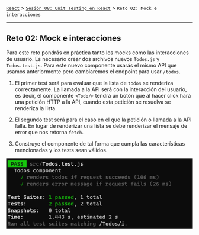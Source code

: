 [`React`](../../README.md) > [`Sesión 08: Unit Testing en React`](../Readme.md) > `Reto 02: Mock e interacciones`

---

## Reto 02: Mock e interacciones

Para este reto pondrás en práctica tanto los mocks como las interacciones de usuario. Es necesario crear dos archivos nuevos `Todos.js` y `Todos.test.js`. Para este nuevo componente usarás el mismo API que usamos anteriormente pero cambiaremos el endpoint para usar `/todos`.

1. El primer test será para evaluar que la lista de `todos` se renderiza correctamente. La llamada a la API será con la interacción del usuario, es decir, el componente `<Todo/>` tendrá un botón que al hacer click hará una petición HTTP a la API, cuando esta petición se resuelva se renderiza la lista.

2. El segundo test será para el caso en el que la petición o llamada a la API falla. En lugar de renderizar una lista se debe renderizar el mensaje de error que nos retorna `fetch`.

3. Construye el componente de tal forma que cumpla las características mencionadas y los tests sean válidos.

![Test 11](./assets/test-11.png)
